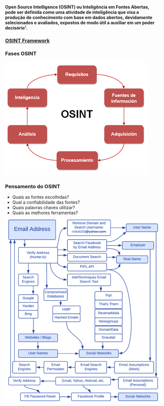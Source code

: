 #### Open Source Intelligence (OSINT) ou Inteligência em Fontes Abertas, pode ser definida como uma atividade de inteligência que visa a produção de conhecimento com base em dados abertos, devidamente selecionados e avaliados, expostos de modo útil a auxiliar em um poder decisório¹.

### [OSINT Framework](https://osintframework.com/)

### Fases OSINT

![](../.github/fases%20OSINT.png)

### Pensamento do OSINT

- Quais as fontes escolhidas?
- Qual a confiabilidade das fontes?
- Quais palavras chaves utilizar?
- Quais as melhores ferramentas?

![](../.github/mindset%20osint.png)
